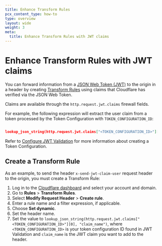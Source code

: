 ```yaml
---
title: Enhance Transform Rules
pcx_content_type: how-to
type: overview
layout: wide
weight: 3
meta:
  title: Enhance Transform Rules with JWT claims
---
```


# Enhance Transform Rules with JWT claims

You can forward information from a [JSON Web Token (JWT)](/api-shield/security/jwt-validation/) to the origin in a header by creating [Transform Rules](/rules/transform/) using claims that Cloudflare has verified via the JSON Web Token.

Claims are available through the `http.request.jwt.claims` firewall fields.

For example, the following expression will extract the user claim from a token processed by the Token Configuration with `TOKEN_CONFIGURATION_ID`:

```json

lookup_json_string(http.request.jwt.claims["<TOKEN_CONFIGURATION_ID>"][0], "claim_name")

```

​​Refer to [Configure JWT Validation](/api-shield/security/jwt-validation/configure/) for more information about creating a Token Configuration.

## Create a Transform Rule

As an example, to send the header `x-send-jwt-claim-user` request header to the origin, you must create a Transform Rule:

1. Log in to the [Cloudflare dashboard](https://dash.cloudflare.com/) and select your account and domain.
2. Go to **Rules** > **Transform Rules**.
3. Select **Modify Request Header** > **Create rule**.
4. Enter a rule name and a filter expression, if applicable.
5. Choose **Set dynamic**.
6. Set the header name.
7. Set the value to `lookup_json_string(http.request.jwt.claims["<TOKEN_CONFIGURATION_ID>"][0], "claim_name")`, where `<TOKEN_CONFIGURATION_ID>` is your token configuration ID found in JWT Validation and `claim_name` is the JWT claim you want to add to the header.